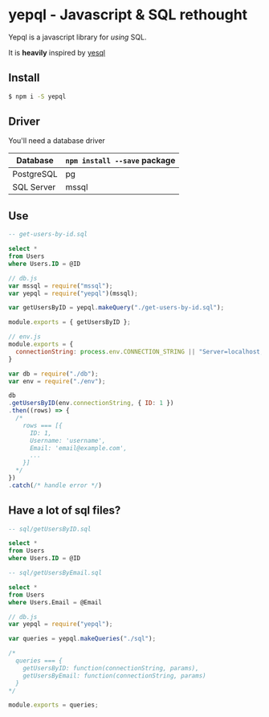 # yepql - Javascript & SQL rethought

Yepql is a javascript library for _using_ SQL.

It is __heavily__ inspired by [yesql](https://github.com/krisajenkins/yesql)

## Install

```bash
$ npm i -S yepql
```

## Driver

You'll need a database driver

|Database|`npm install --save` package|
|---|---|
|PostgreSQL|pg|
|SQL Server|mssql|


## Use
```sql
-- get-users-by-id.sql

select *
from Users
where Users.ID = @ID
```

```javascript
// db.js
var mssql = require("mssql");
var yepql = require("yepql")(mssql);

var getUsersByID = yepql.makeQuery("./get-users-by-id.sql");

module.exports = { getUsersByID };
```

```javascript
// env.js
module.exports = {
  connectionString: process.env.CONNECTION_STRING || "Server=localhost,1433;Database=database;User Id=username;Password=password;Encrypt=true";
}
```

```javascript
var db = require("./db");
var env = require("./env");

db
.getUsersByID(env.connectionString, { ID: 1 })
.then((rows) => {
  /*
    rows === [{
      ID: 1,
      Username: 'username',
      Email: 'email@example.com',
      ...
    }]
  */
})
.catch(/* handle error */)
```

## Have a lot of sql files?
```sql
-- sql/getUsersByID.sql

select *
from Users
where Users.ID = @ID
```

```sql
-- sql/getUsersByEmail.sql

select *
from Users
where Users.Email = @Email
```

```javascript
// db.js
var yepql = require("yepql");

var queries = yepql.makeQueries("./sql");

/*
  queries === {
    getUsersByID: function(connectionString, params),
    getUsersByEmail: function(connectionString, params)
  }
*/

module.exports = queries;
```

